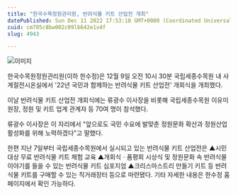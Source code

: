 ```yaml
---
title: "한국수목정원관리원, 반려식물 키트 산업전 개최"
datePublished: Sun Dec 11 2022 17:53:18 GMT+0000 (Coordinated Universal Time)
cuid: cm705c8bw002c09lb642e1v4f
slug: 4943

---
```



![이미지](https://cdn.hashnode.com/res/hashnode/image/upload/v1739258053836/c5a0a730-71af-451f-9956-008ae2d09efc.jpeg)

한국수목원정원관리원(이하 한수정)은 12월 9일 오전 10시 30분 국립세종수목원 내 사계절전시온실에서 '22년 국민과 함께하는 반려식물 키트 산업전' 개회식을 개최했다.

이날 반려식물 키트 산업전 개회식에는 류광수 이사장을 비롯해 국립세종수목원 이유미 원장, 정원 및 키트 업계 관계자 등 70여 명이 참석했다.

류광수 이사장은 이 자리에서 "앞으로도 국민 수요에 발맞춘 정원문화 확산과 정원산업 활성화를 위해 노력하겠다"고 말했다.

한편 지난 7일부터 국립세종수목원에서 실시되고 있는 반려식물 키트 산업전은 ▲시민 대상 무료 반려식물 키트 체험 교육 ▲개회식ㆍ품평회 시상식 및 정원문화 속 반려식물 이야기를 들을 수 있는 반려식물 키트 심포지엄 ▲크리스마스트리 만들기 키트 등 반려식물 키트를 구매할 수 있는 직거래장터 등으로 마련됐다. 기타 자세한 내용은 한수정 홈페이지에서 확인 가능하다.